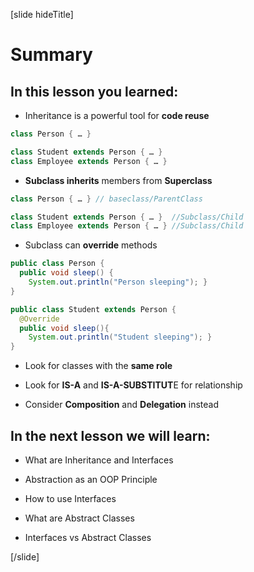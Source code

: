 [slide hideTitle]
# Summary

## In this lesson you learned:

- Inheritance is a powerful tool for **code reuse**

```java
class Person { … }

class Student extends Person { … }
class Employee extends Person { … }
```

- **Subclass inherits** members from **Superclass**

```java
class Person { … } // baseclass/ParentClass

class Student extends Person { … }  //Subclass/Child
class Employee extends Person { … } //Subclass/Child
```

- Subclass can **override** methods

```java
public class Person {  
  public void sleep() { 
	System.out.println("Person sleeping"); } 
}

public class Student extends Person {
  @Override 
  public void sleep(){
	System.out.println("Student sleeping"); }
}
```

- Look for classes with the **same role**

- Look for **IS-A** and **IS-A-SUBSTITUT**E for relationship

- Consider **Composition** and **Delegation** instead


## In the next lesson we will learn:


- What are Inheritance and Interfaces

- Abstraction as an OOP Principle

- How to use Interfaces

- What are Abstract Classes

- Interfaces vs Abstract Classes

[/slide]
